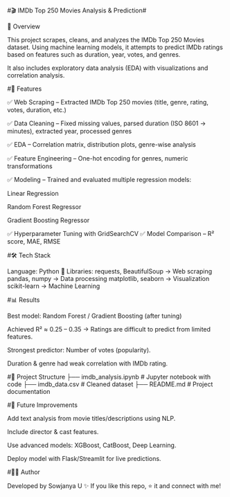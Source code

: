#🎬 IMDb Top 250 Movies Analysis & Prediction#

📌 Overview

This project scrapes, cleans, and analyzes the IMDb Top 250 Movies dataset.
Using machine learning models, it attempts to predict IMDb ratings based on features such as duration, year, votes, and genres.

It also includes exploratory data analysis (EDA) with visualizations and correlation analysis.

#🚀 Features

✅ Web Scraping – Extracted IMDb Top 250 movies (title, genre, rating, votes, duration, etc.)

✅ Data Cleaning – Fixed missing values, parsed duration (ISO 8601 → minutes), extracted year, processed genres

✅ EDA – Correlation matrix, distribution plots, genre-wise analysis

✅ Feature Engineering – One-hot encoding for genres, numeric transformations

✅ Modeling – Trained and evaluated multiple regression models:

Linear Regression

Random Forest Regressor

Gradient Boosting Regressor

✅ Hyperparameter Tuning with GridSearchCV
✅ Model Comparison – R² score, MAE, RMSE

#🛠️ Tech Stack

Language: Python 🐍
Libraries:
requests, BeautifulSoup → Web scraping
pandas, numpy → Data processing
matplotlib, seaborn → Visualization
scikit-learn → Machine Learning

#📊 Results

Best model: Random Forest / Gradient Boosting (after tuning)

Achieved R² ≈ 0.25 – 0.35 → Ratings are difficult to predict from limited features.

Strongest predictor: Number of votes (popularity).

Duration & genre had weak correlation with IMDb rating.

#📂 Project Structure
├── imdb_analysis.ipynb   # Jupyter notebook with code
├── imdb_data.csv         # Cleaned dataset
├── README.md             # Project documentation

#🔮 Future Improvements

Add text analysis from movie titles/descriptions using NLP.

Include director & cast features.

Use advanced models: XGBoost, CatBoost, Deep Learning.

Deploy model with Flask/Streamlit for live predictions.

#👨‍💻 Author

Developed by Sowjanya U ✨
If you like this repo, ⭐ it and connect with me!
